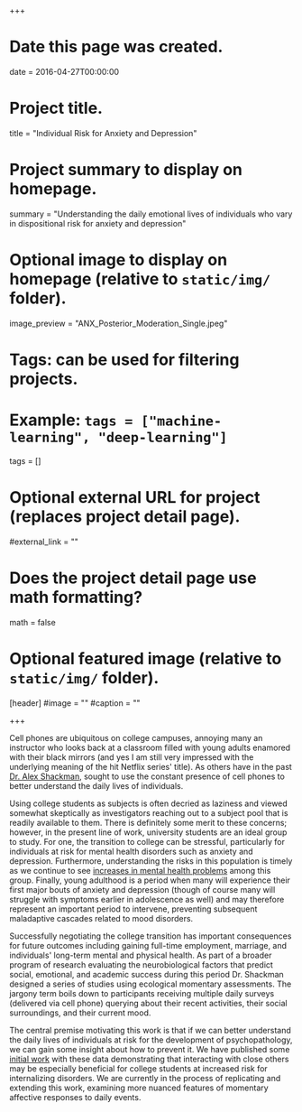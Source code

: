 +++
# Date this page was created.
date = 2016-04-27T00:00:00

# Project title.
title = "Individual Risk for Anxiety and Depression"

# Project summary to display on homepage.
summary = "Understanding the daily emotional lives of individuals who vary in dispositional risk for anxiety and depression"

# Optional image to display on homepage (relative to `static/img/` folder).
image_preview = "ANX_Posterior_Moderation_Single.jpeg"

# Tags: can be used for filtering projects.
# Example: `tags = ["machine-learning", "deep-learning"]`
tags = []

# Optional external URL for project (replaces project detail page).
#external_link = ""

# Does the project detail page use math formatting?
math = false

# Optional featured image (relative to `static/img/` folder).
[header]
#image = ""
#caption = ""

+++

Cell phones are ubiquitous on college campuses, annoying many an instructor who looks back at a classroom filled with young adults enamored with their black mirrors (and yes I am still very impressed with the underlying meaning of the hit Netflix series' title). As others have in the past [Dr. Alex Shackman](https://psyc.umd.edu/facultyprofile/Shackman/Alexander), sought to use the constant presence of cell phones to better understand the daily lives of individuals. 

Using college students as subjects is often decried as laziness and viewed somewhat skeptically as investigators reaching out to a subject pool that is readily available to them. There is definitely some merit to these concerns; however, in the present line of work, university students are an ideal group to study. For one, the transition to college can be stressful, particularly for individuals at risk for mental health disorders such as anxiety and depression. Furthermore, understanding the risks in this population is timely as we continue to see [increases in mental health problems](https://adaa.org/living-with-anxiety/college-students#) among this group. Finally, young adulthood is a period when many will experience their first major bouts of anxiety and depression (though of course many will struggle with symptoms earlier in adolescence as well) and may therefore represent an important period to intervene, preventing subsequent maladaptive cascades related to mood disorders. 

Successfully negotiating the college transition has important consequences for future outcomes including gaining full-time employment, marriage, and individuals' long-term mental and physical health. As part of a broader program of research evaluating the neurobiological factors that predict social, emotional, and academic success during this period Dr. Shackman designed a series of studies using ecological momentary assessments. The jargony term boils down to participants receiving multiple daily surveys (delivered via cell phone) querying about their recent activities, their social surroundings, and their current mood. 

The central premise motivating this work is that if we can better understand the daily lives of individuals at risk for the development of psychopathology, we can gain some insight about how to prevent it. We have published some [initial work](https://mgb-research.netlify.com/publication/shackman_etal_2017_emotion/) with these data demonstrating that interacting with close others may be especially beneficial for college students at increased risk for internalizing disorders. We are currently in the process of replicating and extending this work, examining more nuanced features of momentary affective responses to daily events. 